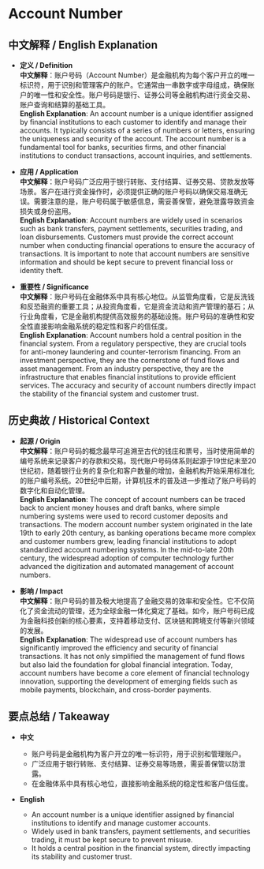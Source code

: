 # Account Number

## 中文解释 / English Explanation

* **定义 / Definition**  
  **中文解释**：账户号码（Account Number）是金融机构为每个客户开立的唯一标识符，用于识别和管理客户的账户。它通常由一串数字或字母组成，确保账户的唯一性和安全性。账户号码是银行、证券公司等金融机构进行资金交易、账户查询和结算的基础工具。  
  **English Explanation**: An account number is a unique identifier assigned by financial institutions to each customer to identify and manage their accounts. It typically consists of a series of numbers or letters, ensuring the uniqueness and security of the account. The account number is a fundamental tool for banks, securities firms, and other financial institutions to conduct transactions, account inquiries, and settlements.

* **应用 / Application**  
  **中文解释**：账户号码广泛应用于银行转账、支付结算、证券交易、贷款发放等场景。客户在进行资金操作时，必须提供正确的账户号码以确保交易准确无误。需要注意的是，账户号码属于敏感信息，需妥善保管，避免泄露导致资金损失或身份盗用。  
  **English Explanation**: Account numbers are widely used in scenarios such as bank transfers, payment settlements, securities trading, and loan disbursements. Customers must provide the correct account number when conducting financial operations to ensure the accuracy of transactions. It is important to note that account numbers are sensitive information and should be kept secure to prevent financial loss or identity theft.

* **重要性 / Significance**  
  **中文解释**：账户号码在金融体系中具有核心地位。从监管角度看，它是反洗钱和反恐融资的重要工具；从投资角度看，它是资金流动和资产管理的基石；从行业角度看，它是金融机构提供高效服务的基础设施。账户号码的准确性和安全性直接影响金融系统的稳定性和客户的信任度。  
  **English Explanation**: Account numbers hold a central position in the financial system. From a regulatory perspective, they are crucial tools for anti-money laundering and counter-terrorism financing. From an investment perspective, they are the cornerstone of fund flows and asset management. From an industry perspective, they are the infrastructure that enables financial institutions to provide efficient services. The accuracy and security of account numbers directly impact the stability of the financial system and customer trust.

## 历史典故 / Historical Context

* **起源 / Origin**  
  **中文解释**：账户号码的概念最早可追溯至古代的钱庄和票号，当时使用简单的编号系统来记录客户的存款和交易。现代账户号码体系则起源于19世纪末至20世纪初，随着银行业务的复杂化和客户数量的增加，金融机构开始采用标准化的账户编号系统。20世纪中后期，计算机技术的普及进一步推动了账户号码的数字化和自动化管理。  
  **English Explanation**: The concept of account numbers can be traced back to ancient money houses and draft banks, where simple numbering systems were used to record customer deposits and transactions. The modern account number system originated in the late 19th to early 20th century, as banking operations became more complex and customer numbers grew, leading financial institutions to adopt standardized account numbering systems. In the mid-to-late 20th century, the widespread adoption of computer technology further advanced the digitization and automated management of account numbers.

* **影响 / Impact**  
  **中文解释**：账户号码的普及极大地提高了金融交易的效率和安全性。它不仅简化了资金流动的管理，还为全球金融一体化奠定了基础。如今，账户号码已成为金融科技创新的核心要素，支持着移动支付、区块链和跨境支付等新兴领域的发展。  
  **English Explanation**: The widespread use of account numbers has significantly improved the efficiency and security of financial transactions. It has not only simplified the management of fund flows but also laid the foundation for global financial integration. Today, account numbers have become a core element of financial technology innovation, supporting the development of emerging fields such as mobile payments, blockchain, and cross-border payments.

## 要点总结 / Takeaway

* **中文**  
  - 账户号码是金融机构为客户开立的唯一标识符，用于识别和管理账户。  
  - 广泛应用于银行转账、支付结算、证券交易等场景，需妥善保管以防泄露。  
  - 在金融体系中具有核心地位，直接影响金融系统的稳定性和客户信任度。  

* **English**  
  - An account number is a unique identifier assigned by financial institutions to identify and manage customer accounts.  
  - Widely used in bank transfers, payment settlements, and securities trading, it must be kept secure to prevent misuse.  
  - It holds a central position in the financial system, directly impacting its stability and customer trust.